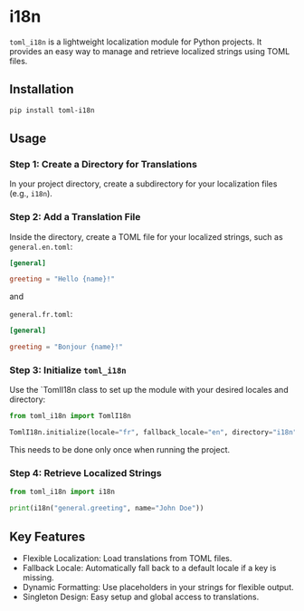 # i18n

`toml_i18n` is a lightweight localization module for Python projects. It provides an easy way to manage and retrieve localized strings using TOML files.

## Installation

```bash
pip install toml-i18n
```


## Usage

### Step 1: Create a Directory for Translations

In your project directory, create a subdirectory for your localization files (e.g., `i18n`).

### Step 2: Add a Translation File
Inside the directory, create a TOML file for your localized strings, such as `general.en.toml`:

```toml
[general]

greeting = "Hello {name}!"
```

and

`general.fr.toml`:

```toml
[general]

greeting = "Bonjour {name}!"
```

### Step 3: Initialize `toml_i18n`

Use the `TomlI18n class to set up the module with your desired locales and directory:


```python
from toml_i18n import TomlI18n

TomlI18n.initialize(locale="fr", fallback_locale="en", directory="i18n")
```

This needs to be done only once when running the project.

### Step 4: Retrieve Localized Strings

```python
from toml_i18n import i18n

print(i18n("general.greeting", name="John Doe"))
```

## Key Features

- Flexible Localization: Load translations from TOML files.
- Fallback Locale: Automatically fall back to a default locale if a key is missing.
- Dynamic Formatting: Use placeholders in your strings for flexible output.
- Singleton Design: Easy setup and global access to translations.
